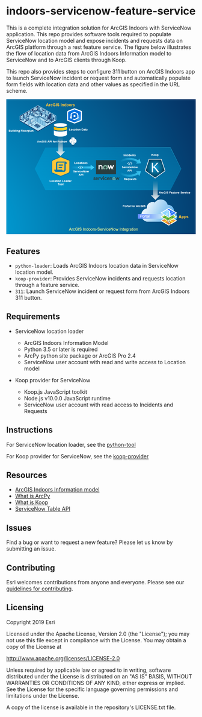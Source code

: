 # indoors-servicenow-feature-service
This is a complete integration solution for ArcGIS Indoors with ServiceNow application. This repo provides software tools required to populate ServiceNow location model and expose incidents and requests data on ArcGIS platform through a rest feature service. The figure below illustrates the flow of location data from ArcGIS Indoors Information model to ServiceNow and to ArcGIS clients through Koop.

This repo also provides steps to configure 311 button on ArcGIS Indoors app to launch ServiceNow incident or request form and automatically populate form fields with location data and other values as specified in the URL scheme.


![Alt text](./indoors-servicenow.png "Diagram")

## Features
- `python-loader`: Loads ArcGIS Indoors location data in ServiceNow location model.
-	`koop-provider`: Provides ServiceNow incidents and requests location through a feature service.
-	`311`: Launch ServiceNow incident or request form from ArcGIS Indoors 311 button.

## Requirements

- ServiceNow location loader
  - ArcGIS Indoors Information Model
  - Python 3.5 or later is required
  - ArcPy python site package or ArcGIS Pro 2.4
  - ServiceNow user account with read and write access to Location model

- Koop provider for ServiceNow
  - Koop.js JavaScript toolkit
  - Node.js v10.0.0 JavaScript runtime
  - ServiceNow user account with read access to Incidents and Requests
  
## Instructions
  
For ServiceNow location loader, see the [python-tool](python-tool)

For Koop provider for ServiceNow, see the [koop-provider](koop-provider)

## Resources
- [ArcGIS Indoors Information model](https://pro.arcgis.com/en/pro-app/help/data/indoors/arcgis-indoors-information-model.htm)
- [What is ArcPy](https://pro.arcgis.com/en/pro-app/arcpy/get-started/what-is-arcpy-.htm)
- [What is Koop](https://koopjs.github.io/docs/basics/what-is-koop)
- [ServiceNow Table API](https://docs.servicenow.com/bundle/madrid-application-development/page/integrate/inbound-rest/concept/c_TableAPI.html)

## Issues
Find a bug or want to request a new feature? Please let us know by submitting an issue.

## Contributing
Esri welcomes contributions from anyone and everyone. Please see our [guidelines for contributing](https://github.com/esri/contributing).

## Licensing
Copyright 2019 Esri

Licensed under the Apache License, Version 2.0 (the "License"); you may not use this file except in compliance with the License. You may obtain a copy of the License at

http://www.apache.org/licenses/LICENSE-2.0

Unless required by applicable law or agreed to in writing, software distributed under the License is distributed on an "AS IS" BASIS, WITHOUT WARRANTIES OR CONDITIONS OF ANY KIND, either express or implied. See the License for the specific language governing permissions and limitations under the License.

A copy of the license is available in the repository's LICENSE.txt file.

